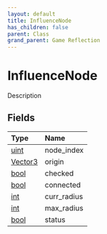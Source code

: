 ```yaml
---
layout: default
title: InfluenceNode
has_children: false
parent: Class
grand_parent: Game Reflection
---
```

# InfluenceNode
Description 

## Fields

| Type | Name |
|:-------------|:--------------|
| [uint](/docs/game-reflection/components/uint) | node_index |
| [Vector3](/docs/game-reflection/classes/vector3) | origin |
| [bool](/docs/game-reflection/components/bool) | checked |
| [bool](/docs/game-reflection/components/bool) | connected |
| [int](/docs/game-reflection/enums/int) | curr_radius |
| [int](/docs/game-reflection/enums/int) | max_radius |
| [bool](/docs/game-reflection/components/bool) | status |

